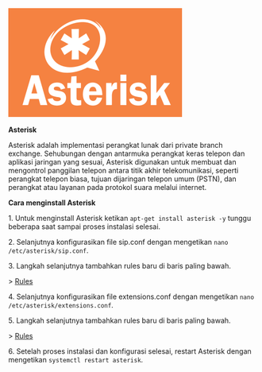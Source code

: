 <img src="https://github.com/sikunyuk64/asterisk/blob/main/Asterisk_Logo-700x438.png" width="350" heiht="150">
<p dir="auto">
  <strong>Asterisk</strong>
</p>
<p>Asterisk adalah implementasi perangkat lunak dari private branch exchange. Sehubungan dengan antarmuka perangkat keras telepon dan aplikasi jaringan yang sesuai, Asterisk digunakan untuk membuat dan mengontrol panggilan telepon antara titik akhir telekomunikasi, seperti perangkat telepon biasa, tujuan dijaringan telepon umum (PSTN), dan perangkat atau layanan pada protokol suara melalui internet.</p>
<p dir="auto">
  <strong>Cara menginstall Asterisk</strong>
</p>
<p>1. Untuk menginstall Asterisk ketikan <code>apt-get install asterisk -y</code> tunggu beberapa saat sampai proses instalasi selesai.</p>
<p>2. Selanjutnya konfigurasikan file sip.conf dengan mengetikan <code>nano /etc/asterisk/sip.conf</code>.</p>
<p>3. Langkah selanjutnya tambahkan rules baru di baris paling bawah.</p>
<p>> <a href="https://github.com/sikunyuk64/asterisk/blob/main/sip.conf">Rules</a></p>
<p>4. Selanjutnya konfigurasikan file extensions.conf dengan mengetikan <code>nano /etc/asterisk/extensions.conf</code>.</p>
<p>5. Langkah selanjutnya tambahkan rules baru di baris paling bawah.</p>
<p>> <a href="https://github.com/sikunyuk64/asterisk/blob/main/extensions.conf">Rules</a></p>
<p>6. Setelah proses instalasi dan konfigurasi selesai, restart Asterisk dengan mengetikan <code>systemctl restart asterisk</code>.</p>
